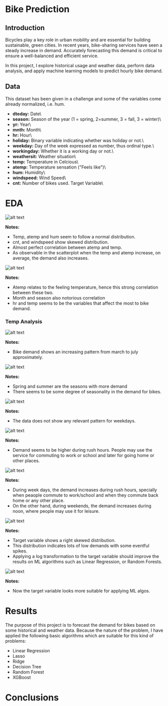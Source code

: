 # Bike Prediction

## Introduction

Bicycles play a key role in urban mobility and are essential for building sustainable, green cities. In recent years, bike-sharing services have seen a steady increase in demand. Accurately forecasting this demand is critical to ensure a well-balanced and efficient service.

In this project, I explore historical usage and weather data, perform data analysis, and apply machine learning models to predict hourly bike demand.

## Data
This dataset has been given in a challenge and some of the variables come already normalized, i.e. hum. 

- **dteday:** Date\
- **season:** Season of the year (1 = spring, 2=summer, 3 = fall, 3 = winter)\
- **yr:** Year\
- **mnth:** Month\
- **hr:** Hour\
- **holiday:** Binary variable indicating whether was holiday or not.\
- **weekday:** Day of the week expressed as number, thus ordinal type.\
- **workingday:** Whether it is a working day or not.\
- **weathersit:** Weather situation\
- **temp:** Temperature in Celcious\
- **atemp:** Temperature sensation ("Feels like")\
- **hum:** Humidity\
- **windspeed:** Wind Speed\
- **cnt:** Number of bikes used. Target Variable\


# EDA

![alt text](figs/pairplot.png)

**Notes:**
- Temp, atemp and hum seem to follow a normal distribution.
- cnt, and windspeed show skewed distribution. 
- Almost perfect correlation between atemp and temp.
- As observable in the scatterplot when the temp and atemp increase, on average, the demand also increases.

 
![alt text](figs/corr_matrix.png)

**Notes:**
- Atemp relates to the feeling temperature, hence this strong correlation between these two.
- Month and season also notorious correlation
- hr and temp seems to be the variables that affect the most to bike demand. 

### Temp Analysis

![alt text](figs/usage_by_month.png)

**Notes:**
- Bike demand shows an increasing pattern from march to july approximately.

![alt text](figs/usage_by_season.png)

**Notes:**
- Spring and summer are the seasons with more demand
- There seems to be some degree of seasonality in the demand for bikes.

![alt text](figs/usage_by_weelday.png)

**Notes:**
- The data does not show any relevant pattern for weekdays.

![alt text](figs/usage_by_hour.png)

**Notes:**
- Demand seems to be higher during rush hours. People may use the service for commuting to work or school and later for going home or other places.

![alt text](figs/usage_across_day.png)

**Notes:**
- During week days, the demand increases during rush hours, specially when peaople commute to work/school and when they commute back home or any other place.
- On the other hand, during weekends, the demand increases during noon, where people may use it for leisure.

![alt text](figs/cnt_distribution.png)

**Notes:**
- Target variable shows a right skewed distribution. 
- This distribution indicates lots of low demands with some eventful spikes.
- Applying a log transformation to the target variable should improve the results on ML algorithms such as Linear Regression, or Random Forests. 

![alt text](figs/logged_cnt_distribution.png)

**Notes:**
- Now the target variable looks more suitable for applying ML algos.

# Results
The purpose of this project is to forecast the demand for bikes based on some historical and weather data. Because the nature of the problem, I have applied the following basic algorithms which are suitable for this kind of problems:
- Linear Regression
- Lasso
- Ridge
- Decision Tree
- Random Forest
- XGBoost


# Conclusions
